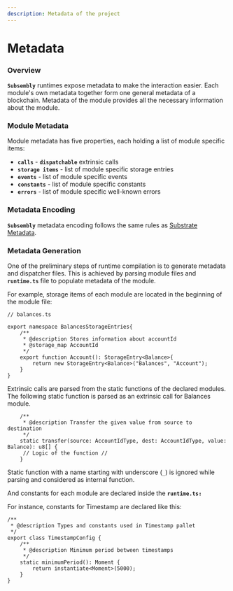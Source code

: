 ```yaml
---
description: Metadata of the project
---
```


# Metadata

### Overview

**`Subsembly`** runtimes expose metadata to make the interaction easier. Each module's own metadata together form one general metadata of a blockchain. Metadata of the module provides all the necessary information about the module.

### Module Metadata

Module metadata has five properties, each holding a list of module specific items:

* **`calls`** -  **`dispatchable`** extrinsic calls
* **`storage items`** - list of module specific storage entries
* **`events`** - list of module specific events
* **`constants`** - list of module specific constants
* **`errors`** - list of module specific well-known errors

### Metadata Encoding

**`Subsembly`** metadata encoding follows the same rules as [Substrate Metadata](https://substrate.dev/docs/en/knowledgebase/runtime/metadata).

### Metadata Generation

One of the preliminary steps of runtime compilation is to generate metadata and dispatcher files. This is achieved by parsing module files and **`runtime.ts`** file to populate metadata of the module. 

For example, storage items of each module are located in the beginning of the module file:

```text
// balances.ts

export namespace BalancesStorageEntries{
    /**
     * @description Stores information about accountId
     * @storage_map AccountId
     */
    export function Account(): StorageEntry<Balance>{
        return new StorageEntry<Balance>("Balances", "Account");
    }
}
```

Extrinsic calls are parsed from the static functions of the declared modules. The following static function is parsed as an extrinsic call for Balances module.

```text
    /**
     * @description Transfer the given value from source to destination
     */
    static transfer(source: AccountIdType, dest: AccountIdType, value: Balance): u8[] {
     // Logic of the function //
    }
```

Static function with a name starting with underscore \(`_`\) is ignored while parsing and considered as internal function.

And constants for each module are declared inside the **`runtime.ts:`**

For instance, constants for Timestamp are declared like this:

```text
/**
 * @description Types and constants used in Timestamp pallet
 */
export class TimestampConfig {
    /**
     * @description Minimum period between timestamps
     */
    static minimumPeriod(): Moment {
        return instantiate<Moment>(5000);
    }
}
```

